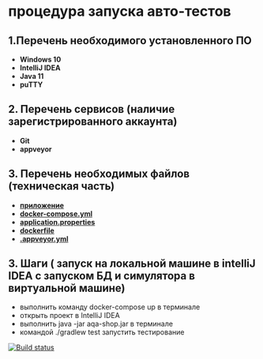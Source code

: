 # процедура запуска авто-тестов
## 1.Перечень необходимого установленного ПО
* **Windows 10**
* **IntelliJ IDEA**
* **Java 11** 
* **puTTY**

## 2. Перечень сервисов (наличие зарегистрированного аккаунта)
* **Git** 
* **appveyor**


## 3. Перечень необходимых файлов (техническая часть)
* **[ приложение ](https://github.com/UBCh/courseProject/blob/master/aqa-shop.jar)**
* **[ docker-compose.yml  ](https://github.com/UBCh/courseProject/blob/dd8cbf9a88bad9e07253c54bdde1d59caaf547b8/docker-compose.yml#L1)**
* **[ application.properties ](https://github.com/UBCh/courseProject/blob/dd8cbf9a88bad9e07253c54bdde1d59caaf547b8/application.properties#L1)**
* **[dockerfile](https://github.com/UBCh/courseProject/blob/f01747dcec4f7987f9e92d08a0873b2906f18949/Dockerfile#L1)**
* **[ .appveyor.yml ](https://github.com/UBCh/courseProject/blob/dd8cbf9a88bad9e07253c54bdde1d59caaf547b8/.appveyor.yml#L1)**

## 3. Шаги ( запуск на локальной машине в intelliJ IDEA с запуском БД и симулятора в виртуальной машине)
* выполнить команду docker-compose up в терминале 
* открыть проект в IntelliJ IDEA
* выполнить  java -jar aqa-shop.jar в терминале
* командой ./gradlew test запустить тестирование





[![Build status](https://ci.appveyor.com/api/projects/status/pg1j3uk0o1xqphlt?svg=true)](https://ci.appveyor.com/project/UBCh/courseproject)
